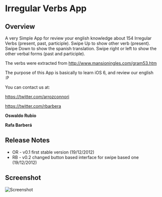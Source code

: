 # Irregular Verbs App
## Overview
A very Simple App for review your english knowledge about 154 Irregular Verbs (present, past, participle). 
Swipe Up to show other verb (present). Swipe Down to show the spanish translation. Swipe right or left to show the other verbal forms (past and participle).

The verbs were extracted from <http://www.mansioningles.com/gram53.htm>

The purpose of this App is basically to learn iOS 6, and review our english :P

You can contact us at:

<https://twitter.com/arrozconnori>

<https://twitter.com/rbarbera>

**Oswaldo Rubio**

**Rafa Barberá**

## Release Notes

* OR - v0.1 first stable version (19/12/2012)
* RB - v0.2 changed button based interface for swipe based one (19/12/2012) 

## Screenshot
![Screenshot](https://raw.github.com/rbarbera/irregularverbs/touch/screenshot_touch.png)

